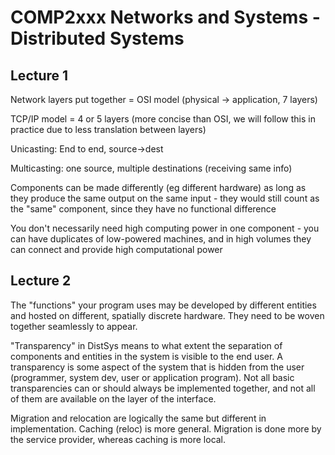 # COMP2xxx Networks and Systems - Distributed Systems

## Lecture 1

Network layers put together = OSI model (physical -> application, 7 layers)

TCP/IP model = 4 or 5 layers (more concise than OSI, we will follow this in practice due to less translation between layers)

Unicasting: End to end, source->dest

Multicasting: one source, multiple destinations (receiving same info)

Components can be made differently (eg different hardware) as long as they produce the same output on the same input - they would still count as the "same" component, since they have no functional difference

You don't necessarily need high computing power in one component - you can have duplicates of low-powered machines, and in high volumes they can connect and provide high computational power

## Lecture 2

The "functions" your program uses may be developed by different entities and hosted on different, spatially discrete hardware. They need to be woven together seamlessly to appear.

"Transparency" in DistSys means to what extent the separation of components and entities in the system is visible to the end user. A transparency is some aspect of the system that is hidden from the user (programmer, system dev, user or application program). Not all basic transparencies can or should always be implemented together, and not all of them are available on the layer of the interface.

Migration and relocation are logically the same but different in implementation. Caching (reloc) is more general. Migration is done more by the service provider, whereas caching is more local.